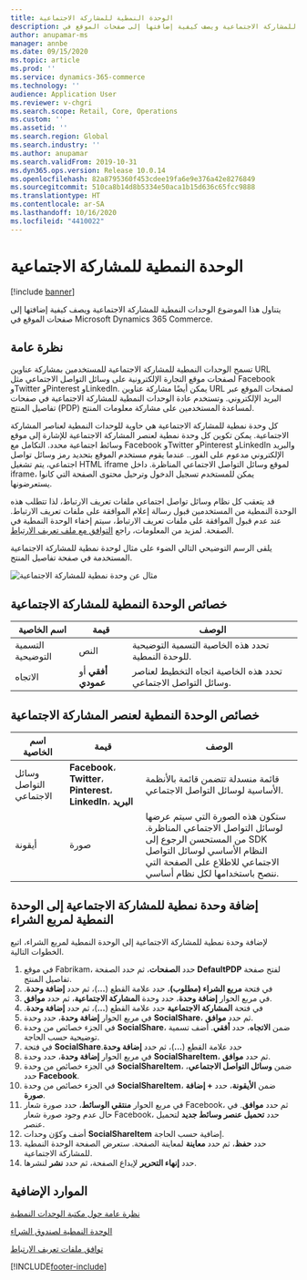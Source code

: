 ```yaml
---
title: الوحدة النمطية للمشاركة الاجتماعية
description: يتناول هذا الموضوع الوحدات النمطية للمشاركة الاجتماعية ويصف كيفية إضافتها إلى صفحات الموقع في Microsoft Dynamics 365 Commerce.
author: anupamar-ms
manager: annbe
ms.date: 09/15/2020
ms.topic: article
ms.prod: ''
ms.service: dynamics-365-commerce
ms.technology: ''
audience: Application User
ms.reviewer: v-chgri
ms.search.scope: Retail, Core, Operations
ms.custom: ''
ms.assetid: ''
ms.search.region: Global
ms.search.industry: ''
ms.author: anupamar
ms.search.validFrom: 2019-10-31
ms.dyn365.ops.version: Release 10.0.14
ms.openlocfilehash: 82a8795360f453cdee19fa6e9e376a42e8276849
ms.sourcegitcommit: 510ca8b14d8b5334e50aca1b15d636c65fcc9888
ms.translationtype: HT
ms.contentlocale: ar-SA
ms.lasthandoff: 10/16/2020
ms.locfileid: "4410022"
---
```

# <a name="social-share-module"></a>الوحدة النمطية للمشاركة الاجتماعية

[!include [banner](includes/banner.md)]

يتناول هذا الموضوع الوحدات النمطية للمشاركة الاجتماعية ويصف كيفية إضافتها إلى صفحات الموقع في Microsoft Dynamics 365 Commerce.

## <a name="overview"></a>نظرة عامة

تسمح الوحدات النمطية للمشاركة الاجتماعية للمستخدمين بمشاركة عناوين URL لصفحات موقع التجارة الإلكترونية على وسائل التواصل الاجتماعي مثل Facebook وTwitter وPinterest وLinkedIn. يمكن أيضًا مشاركة عناوين URL لصفحات الموقع عبر البريد الإلكتروني. وتستخدم عادة الوحدات النمطية للمشاركة الاجتماعية في صفحات تفاصيل المنتج (PDP) لمساعدة المستخدمين على مشاركة معلومات المنتج.

كل وحدة نمطية للمشاركة الاجتماعية هي حاوية للوحدات النمطية لعناصر المشاركة الاجتماعية. يمكن تكوين كل وحدة نمطية لعنصر المشاركة الاجتماعية للإشارة إلى موقع وسائط اجتماعية محدد. التكامل مع Facebook وTwitter وPinterest وLinkedIn والبريد الإلكتروني مدعوم على الفور.. عندما يقوم مستخدم الموقع بتحديد رمز وسائل تواصل اجتماعي، يتم تشغيل HTML iframe لموقع وسائل التواصل الاجتماعي المناظرة. داخل iframe، يمكن للمستخدم تسجيل الدخول وترحيل محتوى الصفحة التي كانوا يستعرضونها.

قد يتعقب كل نظام وسائل تواصل اجتماعي ملفات تعريف الارتباط، لذا تتطلب هذه الوحدة النمطية من المستخدمين قبول رسالة إعلام الموافقة على ملفات تعريف الارتباط. عند عدم قبول الموافقة على ملفات تعريف الارتباط، سيتم إخفاء الوحدة النمطية في الصفحة. لمزيد من المعلومات، راجع [التوافق مع ملف تعريف الارتباط](cookie-compliance.md).

يلقى الرسم التوضيحي التالي الضوء على مثال لوحدة نمطية للمشاركة الاجتماعية المستخدمة في صفحة تفاصيل المنتج.

![مثال عن وحدة نمطية للمشاركة الاجتماعية](./media/ecommerce-socialshare.png)

## <a name="social-share-module-properties"></a>خصائص الوحدة النمطية للمشاركة الاجتماعية

| اسم الخاصية             | قيمة                 | الوصف |
|---------------------------|-----------------------|-------------|
| التسمية التوضيحية                  | النص | تحدد هذه الخاصية التسمية التوضيحية للوحدة النمطية. |
| الاتجاه | **أفقي** أو **عمودي**  | تحدد هذه الخاصية اتجاه التخطيط لعناصر وسائل التواصل الاجتماعي. |

## <a name="social-share-item-module-properties"></a>خصائص الوحدة النمطية لعنصر المشاركة الاجتماعية
| اسم الخاصية             | قيمة                 | الوصف |
|---------------------------|-----------------------|-------------|
| وسائل التواصل الاجتماعي              | **Facebook**، **Twitter**، **Pinterest**، **LinkedIn**، **البريد** | قائمة منسدلة تتضمن قائمة بالأنظمة الأساسية لوسائل التواصل الاجتماعي. |
| أيقونة |صورة    | ستكون هذه الصورة التي سيتم عرضها لوسائل التواصل الاجتماعي المناظرة. من المستحسن الرجوع إلى SDK النظام الأساسي لوسائل التواصل الاجتماعي للاطلاع على الصفحة التي ننصح باستخدامها لكل نظام أساسي. |

## <a name="add-a-social-share-module-to-a-buy-box-module"></a>إضافة وحدة نمطية للمشاركة الاجتماعية إلى الوحدة النمطية لمربع الشراء

لإضافة وحدة نمطية للمشاركة الاجتماعية إلى الوحدة النمطية لمربع الشراء، اتبع الخطوات التالية.

1. في موقع Fabrikam، حدد **الصفحات**، ثم حدد الصفحة **DefaultPDP** لفتح صفحة تفاصيل المنتج. 
1. في فتحة **مربع الشراء (مطلوب)‬‬‏‫**، حدد علامة القطع (**...**)، ثم حدد **إضافة وحدة**.
1. في مربع الحوار **إضافة وحدة**، حدد وحدة **المشاركة الاجتماعية‬**، ثم حدد **موافق**.
1. في فتحة **المشاركة الاجتماعية‬‬‏‫** حدد علامة القطع (**...**)، ثم حدد **إضافة وحدة**.
1. في مربع الحوار **إضافة وحدة**، حدد وحدة **SocialShare‬**، ثم حدد **موافق**.
1. في الجزء خصائص من وحدة **SocialShare**، ضمن **الاتجاه**، حدد **أفقي**. أضف تسمية توضيحية حسب الحاجة.
1. في فتحة **SocialShare‬‬‏‫** حدد علامة القطع (**...**)، ثم حدد **إضافة وحدة**.
1. في مربع الحوار **إضافة وحدة**، حدد وحدة **SocialShareItem‬**، ثم حدد **موافق**.
1. في الجزء خصائص من وحدة **SocialShareItem**، ضمن **وسائل التواصل الاجتماعي**، حدد **Facebook**.
1. في الجزء خصائص من وحدة **SocialShareItem**، ضمن **الأيقونة**، حدد **+ إضافة صورة**.
1. في مربع الحوار **منتقي الوسائط**، حدد صورة شعار Facebook، ثم حدد **موافق**. في حال عدم وجود صورة شعار Facebook، حدد **تحميل عنصر وسائط جديد** لتحميل عنصر.
1. أضف وكوّن وحدات **SocialShareItem** إضافية حسب الحاجة.
1. حدد **حفظ**، ثم حدد **معاينة** لمعاينة الصفحة. ستعرض الصفحة الوحدة النمطية للمشاركة الاجتماعية.
1. حدد **إنهاء التحرير** لإيداع الصفحة، ثم حدد **نشر** لنشرها.

## <a name="additional-resources"></a>الموارد الإضافية

[نظرة عامة حول مكتبة الوحدات النمطية](starter-kit-overview.md)

[الوحدة النمطية لصندوق الشراء](add-buy-box.md)

[توافق ملفات تعريف الارتباط](cookie-compliance.md)


[!INCLUDE[footer-include](../includes/footer-banner.md)]